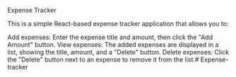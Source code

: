 Expense Tracker

This is a simple React-based expense tracker application that allows you to:

Add expenses: Enter the expense title and amount, then click the "Add Amount" button.
View expenses: The added expenses are displayed in a list, showing the title, amount, and a "Delete" button.
Delete expenses: Click the "Delete" button next to an expense to remove it from the list.# Expense-tracker
